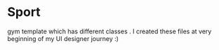 # Sport
gym template which has different classes .
I created these files at very beginning of my UI designer journey :)
